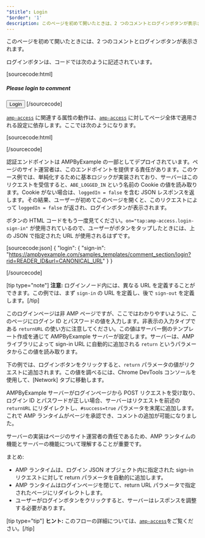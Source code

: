 ```yaml
---
"$title": Login
"$order": '1'
description: このページを初めて開いたときは、2 つのコメントとログインボタンが表示されます。ログインボタンは、コードで次のように記述 ...
---
```


このページを初めて開いたときには、2 つのコメントとログインボタンが表示されます。

<amp-img src="/static/img/login-button.jpg" alt="Login button" height="290" width="300"></amp-img>

ログインボタンは、コードでは次のように記述されています。

[sourcecode:html]
<span amp-access="NOT loggedIn" role="button" tabindex="0" amp-access-hide>
  <h5>Please login to comment</h5>
  <button on="tap:amp-access.login-sign-in" class="button-primary comment-button">Login</button>
</span>
[/sourcecode]

[`amp-access`](../../../../documentation/components/reference/amp-access.md) に関連する属性の動作は、[`amp-access`](../../../../documentation/components/reference/amp-access.md) に対してページ全体で適用される設定に依存します。ここでは次のようになります。

[sourcecode:html]
<script id="amp-access" type="application/json">
  {
    "authorization": "https://ampbyexample.com/samples_templates/comment_section/authorization?rid=READER_ID&url=CANONICAL_URL&ref=DOCUMENT_REFERRER&_=RANDOM",
    "noPingback": "true",
    "login": {
      "sign-in": "https://ampbyexample.com/samples_templates/comment_section/login?rid=READER_ID&url=CANONICAL_URL",
      "sign-out": "https://ampbyexample.com/samples_templates/comment_section/logout"
    },
    "authorizationFallbackResponse": {
      "error": true,
      "loggedIn": false
    }
  }
</script>
[/sourcecode]

認証エンドポイントは AMPByExample の一部としてデプロイされています。ページのサイト運営者は、このエンドポイントを提供する責任があります。このケース例では、単純化するために基本ロジックが実装されており、サーバーはこのリクエストを受信すると、`ABE_LOGGED_IN` という名前の Cookie の値を読み取ります。Cookie がない場合は、`loggedIn = false` を含む JSON レスポンスを返します。その結果、ユーザーが初めてこのページを開くと、このリクエストによって `loggedIn = false` が返され、ログインボタンが表示されます。

ボタンの HTML コードをもう一度見てください。`on="tap:amp-access.login-sign-in"` が使用されているので、ユーザーがボタンをタップしたときには、上の JSON で指定された URL が使用されるはずです。

[sourcecode:json]
{
	"login": {
    "sign-in": "https://ampbyexample.com/samples_templates/comment_section/login?rid=READER_ID&url=CANONICAL_URL"
  }
}

[/sourcecode]

[tip type="note"] <strong>注意:</strong>  ログインノード内には、異なる URL を定義することができます。この例では、まず `sign-in` の URL を定義し、後で `sign-out` を定義します。[/tip]

このログインページは非 AMP ページですが、ここではわかりやすいように、このページにログイン ID とパスワードの値を入力します。非表示の入力タイプである `returnURL` の使い方に注意してください。この値はサーバー側のテンプレート作成を通じて AMPByExample サーバーが設定します。サーバーは、AMP ライブラリによって sign-in URL に自動的に追加される `return` というパラメータからこの値を読み取ります。

下の例では、ログインボタンをクリックすると、`return` パラメータの値がリクエストに追加されます。この値を調べるには、Chrome DevTools コンソールを使用して、[Network] タブに移動します。

<amp-img src="/static/img/return-parameter.jpg" alt="Return parameter" height="150" width="600"></amp-img>

AMPByExample サーバーがログインページから POST リクエストを受け取り、ログイン ID とパスワードが正しい場合、サーバーはリクエストを前述の `returnURL` にリダイレクトし、`#success=true` パラメータを末尾に追加します。これで AMP ランタイムがページを承認でき、コメントの追加が可能になりました。

サーバーの実装はページのサイト運営者の責任であるため、AMP ランタイムの機能とサーバーの機能について理解することが重要です。

まとめ:

- AMP ランタイムは、ログイン JSON オブジェクト内に指定された sign-in リクエストに対して return パラメータを自動的に追加します。
- AMP ランタイムはログインページを閉じて、return URL パラメータで指定されたページにリダイレクトします。
- ユーザーがログインボタンをクリックすると、サーバーはレスポンスを調整する必要があります。

[tip type="tip"] <strong>ヒント:</strong> このフローの詳細については、[`amp-access`](../../../../documentation/components/reference/amp-access.md)をご覧ください。[/tip]
